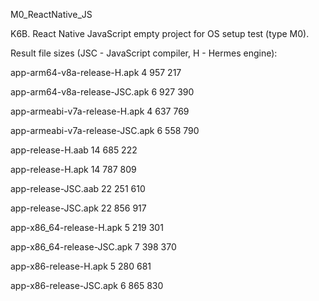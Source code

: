 M0_ReactNative_JS

K6B.
React Native JavaScript empty project for OS setup test (type M0).

Result file sizes (JSC - JavaScript compiler, H - Hermes engine):

app-arm64-v8a-release-H.apk      4 957 217

app-arm64-v8a-release-JSC.apk    6 927 390

app-armeabi-v7a-release-H.apk    4 637 769

app-armeabi-v7a-release-JSC.apk  6 558 790

app-release-H.aab               14 685 222

app-release-H.apk               14 787 809

app-release-JSC.aab             22 251 610

app-release-JSC.apk             22 856 917

app-x86_64-release-H.apk         5 219 301

app-x86_64-release-JSC.apk       7 398 370

app-x86-release-H.apk            5 280 681

app-x86-release-JSC.apk          6 865 830
